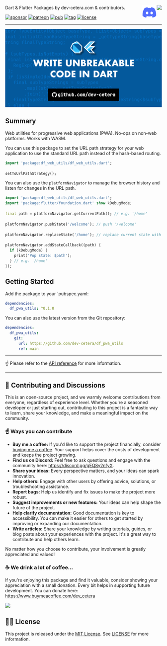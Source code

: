 <a href="https://www.buymeacoffee.com/dev_cetera" target="_blank"><img align="right" src="https://cdn.buymeacoffee.com/buttons/default-orange.png" height="48"></a>
<a href="https://discord.gg/gEQ8y2nfyX" target="_blank"><img align="right" src="https://raw.githubusercontent.com/dev-cetera/.github/refs/heads/main/assets/icons/discord_icon/discord_icon.svg" height="48"></a>

Dart & Flutter Packages by dev-cetera.com & contributors.

[![sponsor](https://img.shields.io/badge/sponsor-grey?logo=github-sponsors)](https://github.com/sponsors/dev-cetera)
[![patreon](https://img.shields.io/badge/patreon-grey?logo=patreon)](https://www.patreon.com/c/RobertMollentze)
[![pub](https://img.shields.io/pub/v/df_pwa_utils.svg)](https://pub.dev/packages/df_pwa_utils)
[![tag](https://img.shields.io/badge/tag-v0.3.3-purple?logo=github)](https://github.com/dev-cetera/df_pwa_utils/tree/v0.3.3)
[![license](https://img.shields.io/badge/license-MIT-blue.svg)](https://raw.githubusercontent.com/dev-cetera/df_pwa_utils/main/LICENSE)

---

[![banner](https://github.com/dev-cetera/df_safer_dart/blob/v0.3.3/doc/assets/banner.png?raw=true)](https://github.com/dev-cetera)

<!-- BEGIN _README_CONTENT -->

## Summary

Web utilities for progressive web applications (PWA). No-ops on non-web platforms. Works with WASM.

You can use this package to set the URL path strategy for your web application to use the standard URL path instead of the hash-based routing.

```dart
import 'package:df_web_utils/df_web_utils.dart';

setToUrlPathStrategy();
```

You can also use the `platformNavigator` to manage the browser history and listen for changes in the URL path.

```dart
import 'package:df_web_utils/df_web_utils.dart';
import 'package:flutter/foundation.dart' show kDebugMode;

final path = platformNavigator.getCurrentPath(); // e.g. '/home'

platformNavigator.pushState('/welcome'); // push '/welcome'

platformNavigator.replaceState('/home'); // replace current state with '/home'

platformNavigator.addStateCallback((path) {
  if (kDebugMode) {
    print('Pop state: $path');
  } // e.g. '/home'
});

```

## Getting Started

Add the package to your `pubspec.yaml:

```yaml
dependencies:
  df_pwa_utils: ^0.1.0
```

You can also use the latest version from the Git repository:

```yaml
dependencies:
  df_pwa_utils:
    git:
      url: https://github.com/dev-cetera/df_pwa_utils
      ref: main
```

<!-- END _README_CONTENT -->

---

☝️ Please refer to the [API reference](https://pub.dev/documentation/df_pwa_utils/) for more information.

---

## 💬 Contributing and Discussions

This is an open-source project, and we warmly welcome contributions from everyone, regardless of experience level. Whether you're a seasoned developer or just starting out, contributing to this project is a fantastic way to learn, share your knowledge, and make a meaningful impact on the community.

### ☝️ Ways you can contribute

- **Buy me a coffee:** If you'd like to support the project financially, consider [buying me a coffee](https://www.buymeacoffee.com/dev_cetera). Your support helps cover the costs of development and keeps the project growing.
- **Find us on Discord:** Feel free to ask questions and engage with the community here: https://discord.gg/gEQ8y2nfyX.
- **Share your ideas:** Every perspective matters, and your ideas can spark innovation.
- **Help others:** Engage with other users by offering advice, solutions, or troubleshooting assistance.
- **Report bugs:** Help us identify and fix issues to make the project more robust.
- **Suggest improvements or new features:** Your ideas can help shape the future of the project.
- **Help clarify documentation:** Good documentation is key to accessibility. You can make it easier for others to get started by improving or expanding our documentation.
- **Write articles:** Share your knowledge by writing tutorials, guides, or blog posts about your experiences with the project. It's a great way to contribute and help others learn.

No matter how you choose to contribute, your involvement is greatly appreciated and valued!

### ☕ We drink a lot of coffee...

If you're enjoying this package and find it valuable, consider showing your appreciation with a small donation. Every bit helps in supporting future development. You can donate here: https://www.buymeacoffee.com/dev_cetera

<a href="https://www.buymeacoffee.com/dev_cetera" target="_blank"><img src="https://cdn.buymeacoffee.com/buttons/default-orange.png" height="40"></a>

## 🧑‍⚖️ License

This project is released under the [MIT License](https://raw.githubusercontent.com/dev-cetera/df_pwa_utils/main/LICENSE). See [LICENSE](https://raw.githubusercontent.com/dev-cetera/df_pwa_utils/main/LICENSE) for more information.

